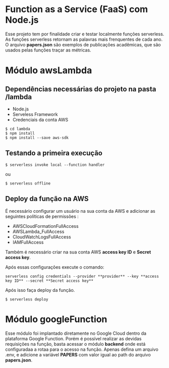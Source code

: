 <h1> Function as a Service (FaaS) com Node.js</h1>

<p> Esse projeto tem por finalidade criar e testar localmente funções serverless. As funções serverless retornam as palavras mais frenquentes de cada ano. O arquivo <strong>papers.json</strong> são exemplos de publicações acadêmicas, que são usados pelas funções traçar as métricas.</p>

<h1> Módulo awsLambda </h1>
<h2>Dependências necessárias do projeto na pasta <strong>/lambda</strong></h2>
<ul>
    <li> Node.js </li>
    <li> Serveless Framework </li>
    <li> Credenciais da conta AWS </li>
</ul>

```
$ cd lambda
$ npm install
$ npm install --save aws-sdk
```

<h2>Testando a primeira execução</h2>

```
$ serverless invoke local --function handler
```
 ou

```
$ serverless offline
```

<h2> Deploy da função na AWS </h2>
<p> É necessário configurar um usuário na sua conta da AWS e adicionar as seguintes políticas de permissões : </p>
<ul>
    <li>AWSCloudFormationFullAccess	</li>
    <li>AWSLambda_FullAccess</li>
    <li>CloudWatchLogsFullAccess</li>
    <li>IAMFullAccess</li>
</ul>

Também é necessário criar na sua conta AWS **access key ID** e **Secret access key**.

<p> Após essas configurações execute o comando: </p>

```
serverless config credentials --provider **provider** --key **access key ID** --secret **Secret access key**
```

<p> Após isso faça deploy da função.</p>

```
$ serverless deploy
```

<h1> Módulo googleFunction </h1>
<p> Esse módulo foi implantado diretamente no Google Cloud dentro da plataforma Google Function. Porém é possível realizar as devidas requisições na função, basta acessar o módulo <strong>backend</strong> onde está configuradaa a rotaa para o acesso na função. Apenas defina um arquivo .env, e adicione a variável <strong>PAPERS</strong> com valor igual ao path do arquivo <strong>papers.json</strong>.</p>